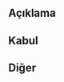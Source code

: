 ## Açıklama

<!--- Yapilacak isle ilgili genel aciklama -->


## Kabul

<!--- Görün kabul olması için gereklı temel şartlar -->


## Diğer

<!--- Diğer notlar -->

